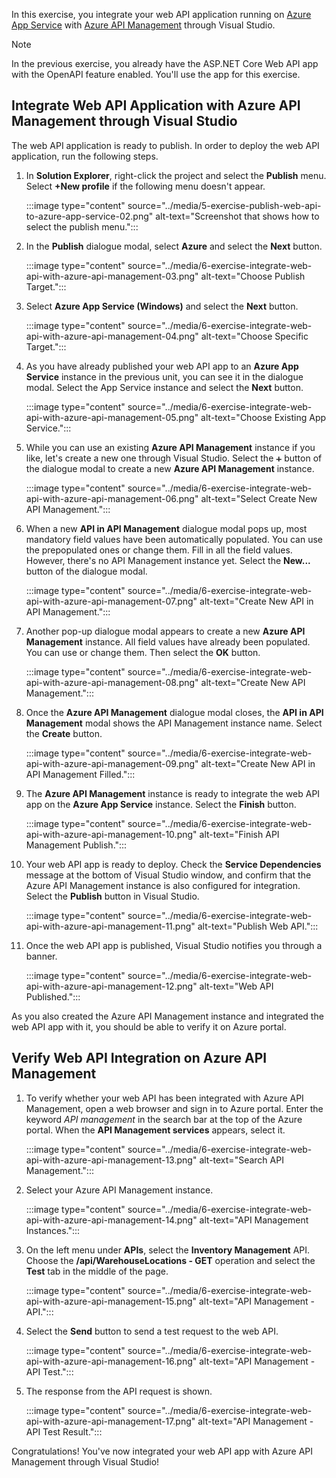 In this exercise, you integrate your web API application running on [Azure App Service][az appsvc] with [Azure API Management][az apim] through Visual Studio.

> [!NOTE]
> In the previous exercise, you already have the ASP.NET Core Web API app with the OpenAPI feature enabled. You'll use the app for this exercise.

## Integrate Web API Application with Azure API Management through Visual Studio ##

The web API application is ready to publish. In order to deploy the web API application, run the following steps.

1. In **Solution Explorer**, right-click the project and select the **Publish** menu. Select **+New profile** if the following menu doesn't appear.

   :::image type="content" source="../media/5-exercise-publish-web-api-to-azure-app-service-02.png" alt-text="Screenshot that shows how to select the publish menu.":::

1. In the **Publish** dialogue modal, select **Azure** and select the **Next** button.

   :::image type="content" source="../media/6-exercise-integrate-web-api-with-azure-api-management-03.png" alt-text="Choose Publish Target.":::

1. Select **Azure App Service (Windows)** and select the **Next** button.

   :::image type="content" source="../media/6-exercise-integrate-web-api-with-azure-api-management-04.png" alt-text="Choose Specific Target.":::

1. As you have already published your web API app to an **Azure App Service** instance in the previous unit, you can see it in the dialogue modal. Select the App Service instance and select the **Next** button.

   :::image type="content" source="../media/6-exercise-integrate-web-api-with-azure-api-management-05.png" alt-text="Choose Existing App Service.":::

1. While you can use an existing **Azure API Management** instance if you like, let's create a new one through Visual Studio. Select the `➕` button of the dialogue modal to create a new **Azure API Management** instance.

   :::image type="content" source="../media/6-exercise-integrate-web-api-with-azure-api-management-06.png" alt-text="Select Create New API Management.":::

1. When a new **API in API Management** dialogue modal pops up, most mandatory field values have been automatically populated. You can use the prepopulated ones or change them. Fill in all the field values. However, there's no API Management instance yet. Select the **New...** button of the dialogue modal.

   :::image type="content" source="../media/6-exercise-integrate-web-api-with-azure-api-management-07.png" alt-text="Create New API in API Management.":::

1. Another pop-up dialogue modal appears to create a new **Azure API Management** instance. All field values have already been populated. You can use or change them. Then select the **OK** button.

   :::image type="content" source="../media/6-exercise-integrate-web-api-with-azure-api-management-08.png" alt-text="Create New API Management.":::

1. Once the **Azure API Management** dialogue modal closes, the **API in API Management** modal shows the API Management instance name. Select the **Create** button.

   :::image type="content" source="../media/6-exercise-integrate-web-api-with-azure-api-management-09.png" alt-text="Create New API in API Management Filled.":::

1. The **Azure API Management** instance is ready to integrate the web API app on the **Azure App Service** instance. Select the **Finish** button.

   :::image type="content" source="../media/6-exercise-integrate-web-api-with-azure-api-management-10.png" alt-text="Finish API Management Publish.":::

1. Your web API app is ready to deploy. Check the **Service Dependencies** message at the bottom of Visual Studio window, and confirm that the Azure API Management instance is also configured for integration. Select the **Publish** button in Visual Studio.

   :::image type="content" source="../media/6-exercise-integrate-web-api-with-azure-api-management-11.png" alt-text="Publish Web API.":::

1. Once the web API app is published, Visual Studio notifies you through a banner.

   :::image type="content" source="../media/6-exercise-integrate-web-api-with-azure-api-management-12.png" alt-text="Web API Published.":::

As you also created the Azure API Management instance and integrated the web API app with it, you should be able to verify it on Azure portal.

## Verify Web API Integration on Azure API Management ##

1. To verify whether your web API has been integrated with Azure API Management, open a web browser and sign in to Azure portal. Enter the keyword *API management* in the search bar at the top of the Azure portal. When the **API Management services** appears, select it.

   :::image type="content" source="../media/6-exercise-integrate-web-api-with-azure-api-management-13.png" alt-text="Search API Management.":::

1. Select your Azure API Management instance.

   :::image type="content" source="../media/6-exercise-integrate-web-api-with-azure-api-management-14.png" alt-text="API Management Instances.":::

1. On the left menu under **APIs**, select the **Inventory Management** API. Choose the **/api/WarehouseLocations - GET** operation and select the **Test** tab in the middle of the page.

   :::image type="content" source="../media/6-exercise-integrate-web-api-with-azure-api-management-15.png" alt-text="API Management - API.":::

1. Select the **Send** button to send a test request to the web API.

   :::image type="content" source="../media/6-exercise-integrate-web-api-with-azure-api-management-16.png" alt-text="API Management - API Test.":::

1. The response from the API request is shown.

   :::image type="content" source="../media/6-exercise-integrate-web-api-with-azure-api-management-17.png" alt-text="API Management - API Test Result.":::

Congratulations! You've now integrated your web API app with Azure API Management through Visual Studio!

[az appsvc]: /azure/app-service/overview
[az apim]: /azure/api-management/api-management-key-concepts